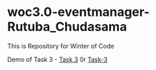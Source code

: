 # woc3.0-eventmanager-Rutuba_Chudasama

This is Repository for Winter of Code 

Demo of Task 3 - [Task 3](https://drive.google.com/file/d/1NCZhbeQ89As48NUbFQZad02F7aZErQ64/view?usp=sharing)
0r [Task-3](https://flashbackconnect.com/Default.aspx?id=7yaycfj38GPCrjQs-UJ86A2)

